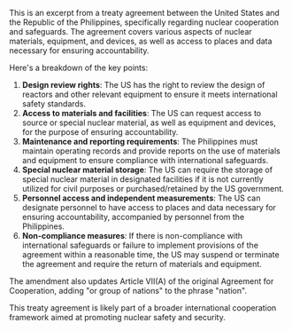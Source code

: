 This is an excerpt from a treaty agreement between the United States and the Republic of the Philippines, specifically regarding nuclear cooperation and safeguards. The agreement covers various aspects of nuclear materials, equipment, and devices, as well as access to places and data necessary for ensuring accountability.

Here's a breakdown of the key points:

1. **Design review rights**: The US has the right to review the design of reactors and other relevant equipment to ensure it meets international safety standards.
2. **Access to materials and facilities**: The US can request access to source or special nuclear material, as well as equipment and devices, for the purpose of ensuring accountability.
3. **Maintenance and reporting requirements**: The Philippines must maintain operating records and provide reports on the use of materials and equipment to ensure compliance with international safeguards.
4. **Special nuclear material storage**: The US can require the storage of special nuclear material in designated facilities if it is not currently utilized for civil purposes or purchased/retained by the US government.
5. **Personnel access and independent measurements**: The US can designate personnel to have access to places and data necessary for ensuring accountability, accompanied by personnel from the Philippines.
6. **Non-compliance measures**: If there is non-compliance with international safeguards or failure to implement provisions of the agreement within a reasonable time, the US may suspend or terminate the agreement and require the return of materials and equipment.

The amendment also updates Article VII(A) of the original Agreement for Cooperation, adding "or group of nations" to the phrase "nation".

This treaty agreement is likely part of a broader international cooperation framework aimed at promoting nuclear safety and security.